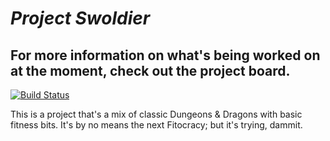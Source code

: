 ***Project Swoldier***
===
For more information on what's being worked on at the moment, check out the project board. 
--

[![Build Status](https://dev.azure.com/Phantom-Hex/Shadow/_apis/build/status/tonytornado.Swoldier?branchName=master)](https://dev.azure.com/Phantom-Hex/Shadow/_build/latest?definitionId=1&branchName=master)

This is a project that's a mix of classic Dungeons & Dragons with basic fitness bits. It's by no means the next Fitocracy; but it's trying, dammit.
